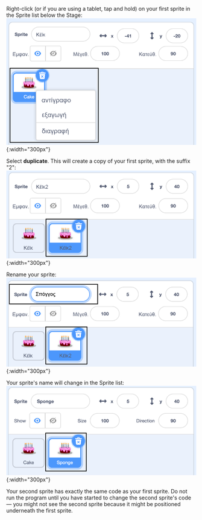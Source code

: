 Right-click (or if you are using a tablet, tap and hold) on your first sprite in the Sprite list below the Stage: ![The Sprite list with first sprite highlighted and pop up menu showing duplicate, export and delete options.](images/challenge1-right-click-sprite.png){:width="300px"}

Select **duplicate**. This will create a copy of your first sprite, with the suffix "2": ![The Sprite list showing the first sprite and the duplicate sprite.](images/challenge1-duplicate-sprite.png){:width="300px"}

Rename your sprite: ![The sprite properties pane with the Sprite field highlighted.](images/challenge1-rename-sprite.png){:width="300px"}

Your sprite's name will change in the Sprite list: ![The Sprite list showing the duplicate sprite with a new name.](images/challenge1-sprite-list.png){:width="300px"}

Your second sprite has exactly the same code as your first sprite. Do not run the program until you have started to change the second sprite's code — you might not see the second sprite because it might be positioned underneath the first sprite.

